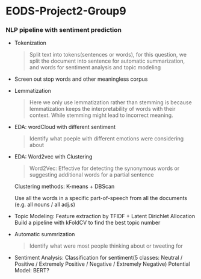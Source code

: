 # EODS-Project2-Group9
 
### NLP pipeline with sentiment prediction
* Tokenization
    > Split text into tokens(sentences or words), for this question, we split the document into sentence for automatic summarization, and words for sentiment analysis and topic modeling
* Screen out stop words and other meaningless corpus
* Lemmatization
    > Here we only use lemmatization rather than stemming is because lemmatization keeps the interpretability of words with their context. While stemming might lead to incorrect meaning. 
* EDA: wordCloud with different sentiment
    > Identify what poeple with different emotions were considering about
* EDA: Word2vec with Clustering
    > Word2Vec: Effective for detecting the synonymous words or suggesting additional words for a partial sentence

    Clustering methods: K-means + DBScan

    Use all the words in a specific part-of-speech from all the documents (e.g. all nouns / all adj.s)
* Topic Modeling: Feature extraction by TFIDF + Latent Dirichlet Allocation
    Build a pipeline with kFoldCV to find the best topic number
* Automatic summrization
    > Identify what were most people thinking about or tweeting for
* Sentiment Analysis: Classification for sentiment(5 classes: Neutral / Positive / Extremely Positive / Negative / Extremely Negative)
    Potential Model: BERT?